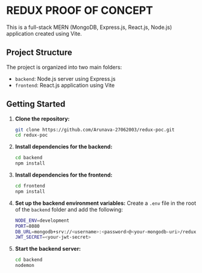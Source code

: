
# REDUX PROOF OF CONCEPT

This is a full-stack MERN (MongoDB, Express.js, React.js, Node.js) application created using Vite.

## Project Structure

The project is organized into two main folders:

- `backend`: Node.js server using Express.js
- `frontend`: React.js application using Vite

## Getting Started

1. **Clone the repository:**

   ```bash
   git clone https://github.com/Arunava-27062003/redux-poc.git
   cd redux-poc
2. **Install dependencies for the backend:**
	```bash
	cd backend 
	npm install
3. **Install dependencies for the frontend:**
	```bash
	cd frontend 
	npm install
4. **Set up the backend environment variables:**
Create a `.env` file in the root of the `backend` folder and add the following:
	```bash
	NODE_ENV=development 
	PORT=8080 
	DB_URL=mongodb+srv://<username>:<password>@<your-mongodb-uri>/redux?retryWrites=true&w=majority 
	JWT_SECRET=<your-jwt-secret>
5. **Start the backend server:**
	```bash
	cd backend 
	nodemon
